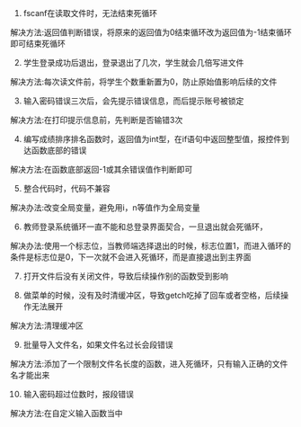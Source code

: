 1. fscanf在读取文件时，无法结束死循环

解决方法:返回值判断错误，将原来的返回值为0结束循环改为返回值为-1结束循环即可结束死循环

2. 学生登录成功后退出，登录退出了几次，学生就会几倍写进文件

解决方法:每次读文件前，将学生个数重新置为0，防止原始值影响后续的文件

3. 输入密码错误三次后，会先提示错误信息，而后提示账号被锁定

解决方法:在打印提示信息前，先判断是否输错3次

4. 编写成绩排序排名函数时，返回值为int型，在if语句中返回整型值，报控件到达函数底部的错误

解决方法:在函数底部返回-1或其余错误值作判断即可

5. 整合代码时，代码不兼容

解决办法:改变全局变量，避免用i，n等值作为全局变量

6. 教师登录系统循环一直不能和总登录界面契合，一旦退出就会死循环，

解决办法:使用一个标志位，当教师端选择退出的时候，标志位置1，而进入循环的条件是标志位是0，下一次就不会进入死循环，而是直接退出到主界面

7. 打开文件后没有关闭文件，导致后续操作别的函数受到影响

8. 做菜单的时候，没有及时清缓冲区，导致getch吃掉了回车或者空格，后续操作无法展开

解决方法:清理缓冲区

9. 批量导入文件名，如果文件名过长会段错误

解决方法:添加了一个限制文件名长度的函数，进入死循环，只有输入正确的文件名才能出来

10. 输入密码超过位数时，报段错误

解决方法:在自定义输入函数当中